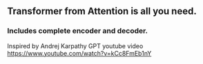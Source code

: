 ## Transformer from Attention is all you need.

### Includes complete encoder and decoder.

Inspired by Andrej Karpathy GPT youtube video https://www.youtube.com/watch?v=kCc8FmEb1nY

